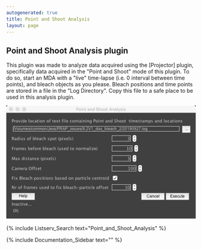 ```yaml
---
autogenerated: true
title: Point and Shoot Analysis
layout: page
---
```


## Point and Shoot Analysis plugin

This plugin was made to analyze data acquired using the \[Projector\]
plugin, specifically data acquired in the "Point and Shoot" mode of this
plugin. To do so, start an MDA with a "live" time-lapse (i.e. 0 interval
between time points), and bleach objects as you please. Bleach positions
and time points are stored in a file in the "Log Directory". Copy this
file to a safe place to be used in this analysis plugin.

![media/PointAndShoot.png](media/PointAndShoot.png "media/PointAndShoot.png")

{% include Listserv_Search text="Point_and_Shoot_Analysis" %}

{% include Documentation_Sidebar text="" %}
